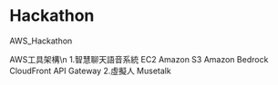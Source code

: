 # Hackathon
AWS_Hackathon

AWS工具架構\n
1.智慧聊天語音系統
  EC2
  Amazon S3
  Amazon Bedrock
  CloudFront
  API Gateway
2.虛擬人
  Musetalk
